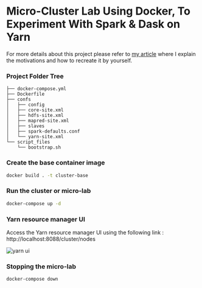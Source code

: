 # Micro-Cluster Lab Using Docker, To Experiment With Spark & Dask on Yarn
For more details about this project please refer to [my article](https://lemaizi.com/blog/creating-your-own-micro-cluster-lab-using-docker-to-experiment-with-spark-dask-on-yarn/) where I explain the motivations and how to recreate it by yourself.

### Project Folder Tree

```
├── docker-compose.yml
├── Dockerfile
├── confs
│   ├── config
│   ├── core-site.xml
│   ├── hdfs-site.xml
│   ├── mapred-site.xml
│   ├── slaves
│   ├── spark-defaults.conf
│   └── yarn-site.xml
└── script_files
    └── bootstrap.sh
```



### Create the base container image

```bash
docker build . -t cluster-base
```

### Run the cluster or micro-lab

```bash
docker-compose up -d
```

### Yarn resource manager UI

Access the Yarn resource manager UI using the following link : http://localhost:8088/cluster/nodes

![yarn ui](img/yarn_rm_ui.png)

### Stopping the micro-lab

```
docker-compose down
```

